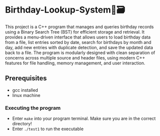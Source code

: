 # Birthday-Lookup-System🎂🗃️

This project is a C++ program that manages and queries birthday records using a Binary Search Tree (BST) for efficient storage and retrieval. It provides a menu-driven interface that allows users to load birthday data from a file, list entries sorted by date, search for birthdays by month and day, add new entries with duplicate detection, and save the updated data back to a file. The program is modularly designed with clean separation of concerns across multiple source and header files, using modern C++ features for file handling, memory management, and user interaction.

## Prerequisites

* gcc installed
* linux machine

### Executing the program

* Enter `make` into your program terminal. Make sure you are in the correct directory!
* Enter `./test1` to run the executable

